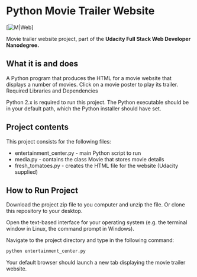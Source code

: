 # Python Movie Trailer Website

[![M|Web](https://rebecasarai.github.io/img/movies.png)]


Movie trailer website project, part of the **Udacity Full Stack Web Developer Nanodegree.**

## What it is and does

A Python program that produces the HTML for a movie website that displays a number of movies. Click on a movie poster to play its trailer.
Required Libraries and Dependencies

Python 2.x is required to run this project. The Python executable should be in your default path, which the Python installer should have set.

## Project contents

This project consists for the following files:

  - entertainment_center.py - main Python script to run
  - media.py - contains the class Movie that stores movie details
  - fresh_tomatoes.py - creates the HTML file for the website (Udacity supplied)

## How to Run Project

Download the project zip file to you computer and unzip the file. Or clone this repository to your desktop.

Open the text-based interface for your operating system (e.g. the terminal window in Linux, the command prompt in Windows).

Navigate to the project directory and type in the following command:

```sh
python entertainment_center.py
```

Your default browser should launch a new tab displaying the movie trailer website.
